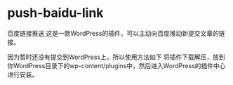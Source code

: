 # push-baidu-link
百度链接推送
这是一款WordPress的插件，可以主动向百度推动新提交文章的链接。

因为暂时还没有提交到WordPress上，所以使用方法如下
将插件下载解压，放到你WordPress目录下的wp-content/plugins中，然后进入WordPress的插件中心进行安装。
